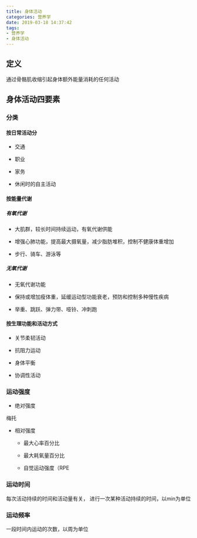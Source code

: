 ```yaml
---
title: 身体活动
categories: 营养学
date: 2019-03-18 14:37:42
tags:
- 营养学
- 身体活动
---
```


## 定义

通过骨骼肌收缩引起身体额外能量消耗的任何活动

## 身体活动四要素
### 分类

#### 按日常活动分

- 交通

- 职业

- 家务

- 休闲时的自主活动

#### 按能量代谢

##### 有氧代谢

- 大肌群，较长时间持续运动，有氧代谢供能

- 增强心肺功能，提高最大摄氧量，减少脂肪堆积，控制不健康体重增加

- 步行、骑车、游泳等

##### 无氧代谢

- 无氧代谢功能

- 保持或增加瘦体重，延缓运动型功能衰老，预防和控制多种慢性疾病

- 举重、跳跃、弹力带、哑铃、冲刺跑

#### 按生理功能和活动方式

- 关节柔韧活动

- 抗阻力运动

- 身体平衡

- 协调性活动

### 运动强度

- 绝对强度

梅托

- 相对强度

  - 最大心率百分比

  - 最大耗氧量百分比

  - 自觉运动强度（RPE

### 运动时间

每次活动持续的时间和活动量有关， 进行一次某种活动持续的时间，以min为单位

### 运动频率

一段时间内运动的次数，以周为单位
